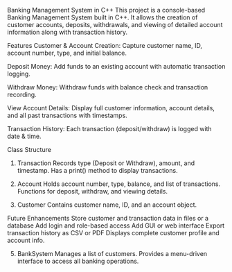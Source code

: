 Banking Management System in C++
This project is a console-based Banking Management System built in C++. It allows the creation of customer accounts, deposits, withdrawals, and viewing of detailed account information along with transaction history.

Features
Customer & Account Creation:
Capture customer name, ID, account number, type, and initial balance.

Deposit Money:
Add funds to an existing account with automatic transaction logging.

Withdraw Money:
Withdraw funds with balance check and transaction recording.

View Account Details:
Display full customer information, account details, and all past transactions with timestamps.

Transaction History:
Each transaction (deposit/withdraw) is logged with date & time.

Class Structure
1. Transaction
Records type (Deposit or Withdraw), amount, and timestamp.
Has a print() method to display transactions.

2. Account
Holds account number, type, balance, and list of transactions.
Functions for deposit, withdraw, and viewing details.

3. Customer
Contains customer name, ID, and an account object.

Future Enhancements
Store customer and transaction data in files or a database
Add login and role-based access
Add GUI or web interface
Export transaction history as CSV or PDF
Displays complete customer profile and account info.

5. BankSystem
Manages a list of customers.
Provides a menu-driven interface to access all banking operations.
